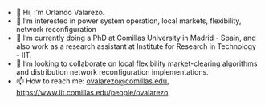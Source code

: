 - 👋 Hi, I’m Orlando Valarezo.
- 👀 I’m interested in power system operation, local markets, flexibility, network reconfiguration
- 🌱 I’m currently doing a PhD at Comillas University in Madrid - Spain, and also work as a research assistant at Institute for Research in Technology - IIT.
- 💞️ I’m looking to collaborate on local flexibility market-clearing algorithms and distribution network reconfiguration implementations.
- 📫 How to reach me: ovalarezo@comillas.edu, https://www.iit.comillas.edu/people/ovalarezo

<!---
ovalarezo/ovalarezo is a ✨ special ✨ repository because its `README.md` (this file) appears on your GitHub profile.
You can click the Preview link to take a look at your changes.
--->
